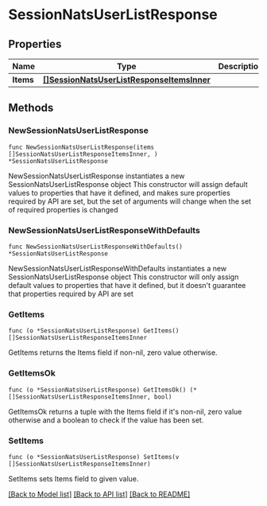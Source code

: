 # SessionNatsUserListResponse

## Properties

Name | Type | Description | Notes
------------ | ------------- | ------------- | -------------
**Items** | [**[]SessionNatsUserListResponseItemsInner**](SessionNatsUserListResponseItemsInner.md) |  | 

## Methods

### NewSessionNatsUserListResponse

`func NewSessionNatsUserListResponse(items []SessionNatsUserListResponseItemsInner, ) *SessionNatsUserListResponse`

NewSessionNatsUserListResponse instantiates a new SessionNatsUserListResponse object
This constructor will assign default values to properties that have it defined,
and makes sure properties required by API are set, but the set of arguments
will change when the set of required properties is changed

### NewSessionNatsUserListResponseWithDefaults

`func NewSessionNatsUserListResponseWithDefaults() *SessionNatsUserListResponse`

NewSessionNatsUserListResponseWithDefaults instantiates a new SessionNatsUserListResponse object
This constructor will only assign default values to properties that have it defined,
but it doesn't guarantee that properties required by API are set

### GetItems

`func (o *SessionNatsUserListResponse) GetItems() []SessionNatsUserListResponseItemsInner`

GetItems returns the Items field if non-nil, zero value otherwise.

### GetItemsOk

`func (o *SessionNatsUserListResponse) GetItemsOk() (*[]SessionNatsUserListResponseItemsInner, bool)`

GetItemsOk returns a tuple with the Items field if it's non-nil, zero value otherwise
and a boolean to check if the value has been set.

### SetItems

`func (o *SessionNatsUserListResponse) SetItems(v []SessionNatsUserListResponseItemsInner)`

SetItems sets Items field to given value.



[[Back to Model list]](../README.md#documentation-for-models) [[Back to API list]](../README.md#documentation-for-api-endpoints) [[Back to README]](../README.md)


